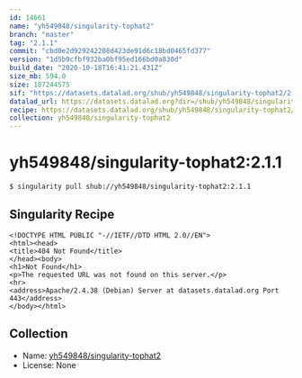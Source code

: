 ```yaml
---
id: 14661
name: "yh549848/singularity-tophat2"
branch: "master"
tag: "2.1.1"
commit: "cbd0e2d929242208d423de91d6c18bd0465fd377"
version: "1d5b9cfbf932ba0bf95ed166bd0a830d"
build_date: "2020-10-18T16:41:21.431Z"
size_mb: 594.0
size: 187244575
sif: "https://datasets.datalad.org/shub/yh549848/singularity-tophat2/2.1.1/2020-10-18-cbd0e2d9-1d5b9cfb/1d5b9cfbf932ba0bf95ed166bd0a830d.sif"
datalad_url: https://datasets.datalad.org?dir=/shub/yh549848/singularity-tophat2/2.1.1/2020-10-18-cbd0e2d9-1d5b9cfb/
recipe: https://datasets.datalad.org/shub/yh549848/singularity-tophat2/2.1.1/2020-10-18-cbd0e2d9-1d5b9cfb/Singularity
collection: yh549848/singularity-tophat2
---
```


# yh549848/singularity-tophat2:2.1.1

```bash
$ singularity pull shub://yh549848/singularity-tophat2:2.1.1
```

## Singularity Recipe

```singularity
<!DOCTYPE HTML PUBLIC "-//IETF//DTD HTML 2.0//EN">
<html><head>
<title>404 Not Found</title>
</head><body>
<h1>Not Found</h1>
<p>The requested URL was not found on this server.</p>
<hr>
<address>Apache/2.4.38 (Debian) Server at datasets.datalad.org Port 443</address>
</body></html>
```

## Collection

 - Name: [yh549848/singularity-tophat2](https://github.com/yh549848/singularity-tophat2)
 - License: None

